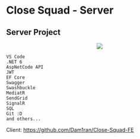 # Close Squad - Server
## Server Project

<p align="center">  
  <img src="https://user-images.githubusercontent.com/53400364/194701360-ee30ae0a-66fa-483f-b58f-20772c51f743.png">
</p>

```
VS Code
.NET 6
AspNetCode API
JWT
EF Core
Swagger
Swashbuckle
MediatR
SendGrid
SignalR
SQL
Git :D
and others...
```

Client: https://github.com/Dam1ran/Close-Squad-FE
